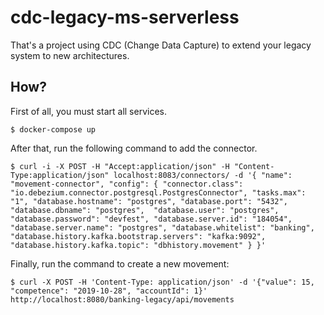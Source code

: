 # cdc-legacy-ms-serverless

That's a project using CDC (Change Data Capture) to extend your legacy system to new architectures.

## How?

First of all, you must start all services.
```
$ docker-compose up
```

After that, run the following command to add the connector.
```
$ curl -i -X POST -H "Accept:application/json" -H "Content-Type:application/json" localhost:8083/connectors/ -d '{ "name": "movement-connector", "config": { "connector.class": "io.debezium.connector.postgresql.PostgresConnector", "tasks.max": "1", "database.hostname": "postgres", "database.port": "5432",  "database.dbname": "postgres",  "database.user": "postgres", "database.password": "devfest", "database.server.id": "184054", "database.server.name": "postgres", "database.whitelist": "banking", "database.history.kafka.bootstrap.servers": "kafka:9092", "database.history.kafka.topic": "dbhistory.movement" } }'
```

Finally, run the command to create a new movement:

```
$ curl -X POST -H 'Content-Type: application/json' -d '{"value": 15, "competence": "2019-10-28", "accountId": 1}' http://localhost:8080/banking-legacy/api/movements
```